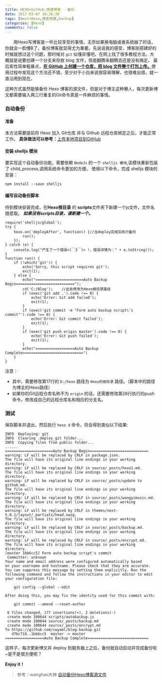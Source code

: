 ```yaml
---
title: HEXO+GitHub,搭建博客 - 备份
date: 2017-03-07 16:26:30
tags: [Next+Hexo,博客搭建,backup]
categories: [Hexo]
comments: false
---
```



<!-- <div class="out-img-topic">![Markdown](http://on5pjsxrv.bkt.clouddn.com/backup.png)</div> -->

&nbsp;&nbsp;&nbsp;&nbsp;&nbsp;&nbsp;&nbsp;用Hexo写博客是一件比较享受的事情，无奈如果换电脑或者系统崩了的话，你就会一脸懵B了，备份博客就显得尤为重要。先说说我的感受，博客刚搭建好的时候就想过这个问题，那时候对 `git` 似懂非懂吧。在网上找了很多教程方法，大概就是说要创建一个分支来存放 blog 文件，但是翻腾来翻腾去还是没有搞定。<!-- more --> 最后索性简单粗暴点，<u>**在 GitHub 上创建一个仓库，把 blog 文件整个打包上传。**</u>使用过程中发现这个方法还不错，至少对于小白来说很容易理解，也很难出错，就一直沿用到现在。

<p id="border-red">这种方式虽然能够备份 Hexo 博客的源文件，但是对于博主这种懒人，每次更新博文都需要输入两三行重复的Git命令真是一件麻烦的事情。</p>

### 自动备份
#### 准备
本方法需要提前将 Hexo 加入 Git仓库 并与 Github 远程仓库绑定之后，才能正常工作。
**具体做法可以参考：**[上传本地项目到GitHub](https://cwyaml.github.io/2017/01/08/update%20to%20github/)
#### 安装 shelljs 模块
要实现这个自动备份功能，需要依赖 `NodeJs` 的一个 `shelljs 模块`,该模块重新包装了 child_process,调用系统命令更加的方便。
使用以下命令，完成 shelljs 模块的安装：
```
npm install --save shelljs

```
#### 编写自动备份脚本
待到模块安装完成，在**Hexo根目录** 的 **scripts**文件夹下新建一个js文件，文件名随意取。
***如果没有scripts目录，请新建一个。***
```
require('shelljs/global');
try {
    hexo.on('deployAfter', function() {//当deploy完成后执行备份
        run();
    });
} catch (e) {
    console.log("产生了一个错误<(￣3￣)> !，错误详情为：" + e.toString());
}
function run() {
    if (!which('git')) {
        echo('Sorry, this script requires git');
        exit(1);
    } else {
        echo("======================Auto Backup Begin===========================");
        cd('C:/Blog');    //此处修改为Hexo根目录路径
        if (exec('git add .').code !== 0) {
            echo('Error: Git add failed');
            exit(1);
        }
        if (exec('git commit -m "Form auto backup script\'s commit"').code !== 0) {
            echo('Error: Git commit failed');
            exit(1);
        }
        if (exec('git push origin master').code !== 0) {
            echo('Error: Git push failed');
            exit(1);
        }
        echo("==================Auto Backup Complete============================")
    }
}
```
<span id="inline-red">注意：</span>
- 其中，需要修改第17行的 `D:/hexo` 路径为 `Hexo的根目录` 路径。（脚本中的路径为博主的Hexo路径）
- 如果你的Git远程仓库名称不为 `origin` 的话，还需要修改第28行执行的push命令，修改成自己的远程仓库名和相应的分支名。

### 测试
保存脚本并退出，然后执行 `hexo d` 命令，将会得到类似以下结果:
```
INFO  Deploying: git
INFO  Clearing .deploy_git folder...
INFO  Copying files from public folder...
......
======================Auto Backup Begin===========================
warning: LF will be replaced by CRLF in package.json.
The file will have its original line endings in your working directory.
warning: LF will be replaced by CRLF in source/_posts/hexo1.md.
The file will have its original line endings in your working directory.
warning: LF will be replaced by CRLF in source/_posts/update to github.md.
The file will have its original line endings in your working directory.
warning: LF will be replaced by CRLF in source/_posts/wangyimusic.md.
The file will have its original line endings in your working directory.
warning: LF will be replaced by CRLF in themes/next-5.0.1/layout/_partials/head.swig.
The file will have its original line endings in your working directory.
warning: LF will be replaced by CRLF in source/_posts/backup.md.
The file will have its original line endings in your working directory.
warning: LF will be replaced by CRLF in source/_posts/encrypt.md.
The file will have its original line endings in your working directory.
[master 1bb6cc5] Form auto backup script's commit
 Committer: unknown
Your name and email address were configured automatically based
on your username and hostname. Please check that they are accurate.
You can suppress this message by setting them explicitly. Run the
following command and follow the instructions in your editor to edit
your configuration file:

    git config --global --edit

After doing this, you may fix the identity used for this commit with:

    git commit --amend --reset-author

 6 files changed, 177 insertions(+), 2 deletions(-)
 create mode 100644 scripts/autobackup.js
 create mode 100644 source/_posts/backup.md
 create mode 100644 source/_posts/encrypt.md
To https://github.com/cwyaml/blog-backup.git
   d7bc718..1bb6cc5  master -> master
==================Auto Backup Complete============================
```
这样子，每次更新博文并 deploy 到服务器上之后，备份就自动启动并完成备份啦~是不是很方便呢？

**Enjoy it！**

> 参考：wanghao大神 [自动备份Hexo博客源文件](https://notes.wanghao.work/2015-07-06-%E8%87%AA%E5%8A%A8%E5%A4%87%E4%BB%BDHexo%E5%8D%9A%E5%AE%A2%E6%BA%90%E6%96%87%E4%BB%B6.html)
